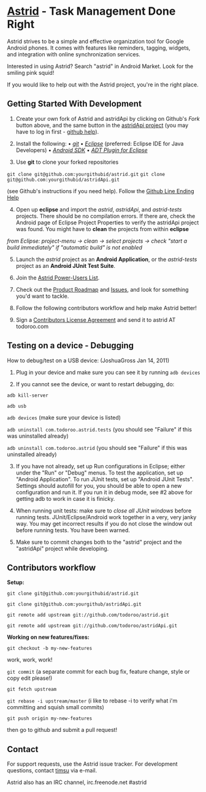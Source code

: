 [Astrid](http://www.weloveastrid.com/) - Task Management Done Right
================================  
Astrid strives to be a simple and effective organization tool for Google Android phones. It comes with features like reminders, tagging, widgets, and integration with online synchronization services.

Interested in using Astrid? Search "astrid" in Android Market. Look for the smiling pink squid!

If you would like to help out with the Astrid project, you're in the right place.

Getting Started With Development
---------------

1. Create your own fork of Astrid and astridApi by clicking on Github's *Fork* button above, and the same button in the [astridApi project](https://github.com/todoroo/astridApi) (you may have to log in first - [github help](http://help.github.com/forking/)).

2. Install the following: 
 • *[git](http://git.or.cz/)*
 • *[Eclipse](http://eclipse.org)* (preferred: Eclipse IDE for Java Developers)
 • *[Android SDK](http://developer.android.com/sdk/index.html)*
 • *[ADT Plugin for Eclipse](http://developer.android.com/sdk/eclipse-adt.html)*

3. Use **git** to clone your forked repositories 

`git clone git@github.com:yourgithubid/astrid.git` 
`git clone git@github.com:yourgithubid/astridApi.git` 

(see Github's instructions if you need help). Follow the [Github Line Ending Help](http://help.github.com/dealing-with-lineendings/)

4. Open up **eclipse** and import the *astrid*, *astridApi*, and *astrid-tests* projects. There should be no compilation errors. If there are, check the Android page of Eclipse Project Properties to verify the astridApi project was found. You might have to **clean** the projects from within **eclipse** 

*from Eclipse: project-menu -> clean -> select projects -> check "start a build immediately" if "automatic build" is not enabled*

5. Launch the *astrid* project as an **Android Application**, or the *astrid-tests* project as an **Android JUnit Test Suite**.

6. Join the [Astrid Power-Users List](http://groups.google.com/group/astrid-power).

7. Check out the [Product Roadmap](http://wiki.github.com/todoroo/astrid/) and [Issues](http://github.com/todoroo/astrid/issues), and look for something you'd want to tackle.

8. Follow the following contributors workflow and help make Astrid better!

9. Sign a [Contributors License Agreement](https://github.com/downloads/todoroo/astrid/Contributors%20Licensing%20Agreement.pdf) and send it to astrid AT todoroo.com 

Testing on a device - Debugging
---------------
How to debug/test on a USB device: (JoshuaGross Jan 14, 2011)

1. Plug in your device and make sure you can see it by running `adb devices`

2. If you cannot see the device, or want to restart debugging, do:

`adb kill-server`

`adb usb`

`adb devices` (make sure your device is listed)

`adb uninstall com.todoroo.astrid.tests` (you should see "Failure" if this was uninstalled already)

`adb uninstall com.todoroo.astrid` (you should see "Failure" if this was uninstalled already)

3. If you have not already, set up Run configurations in Eclipse; either under the "Run" or "Debug" menus. To test the application, set up "Android Application". To run JUnit tests, set up "Android JUnit Tests". Settings should autofill for you, you should be able to open a new configuration and run it. If you run it in debug mode, see #2 above for getting adb to work in case it is finicky.

4. When running unit tests: make sure to *close all JUnit windows* before running tests. JUnit/Eclipse/Android work together in a very, very janky way. You may get incorrect results if you do not close the window out before running tests. You have been warned.

5. Make sure to commit changes both to the "astrid" project and the "astridApi" project while developing.

Contributors workflow
---------------

**Setup:**

`git clone git@github.com:yourgithubid/astrid.git`

`git clone git@github.com:yourgithub/astridApi.git`

`git remote add upstream git://github.com/todoroo/astrid.git`

`git remote add upstream git://github.com/todoroo/astridApi.git`

**Working on new features/fixes:**

`git checkout -b my-new-features`  

work, work, work! 
  
`git commit` (a separate commit for each bug fix, feature change, style or copy edit please!)
  
`git fetch upstream`

`git rebase -i upstream/master` (i like to rebase -i to verify what i'm committing and squish small commits)
  
`git push origin my-new-features`
  
then go to github and submit a pull request!  

Contact
-------
For support requests, use the Astrid issue tracker. For development questions, contact [timsu](http://github.com/timsu) via e-mail.

Astrid also has an IRC channel, irc.freenode.net #astrid
